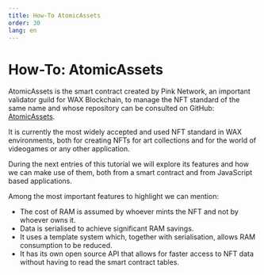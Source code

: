 ```yaml
---
title: How-To AtomicAssets
order: 30
lang: en
---
```


# How-To: AtomicAssets

AtomicAssets is the smart contract created by Pink Network, an important validator guild for WAX Blockchain, to manage the NFT standard of the same name and whose repository can be consulted on GitHub: [AtomicAssets](https://github.com/pinknetworkx/atomicassets-contract).

It is currently the most widely accepted and used NFT standard in WAX environments, both for creating NFTs for art collections and for the world of videogames or any other application.

During the next entries of this tutorial we will explore its features and how we can make use of them, both from a smart contract and from JavaScript based applications.

Among the most important features to highlight we can mention:

- The cost of RAM is assumed by whoever mints the NFT and not by whoever owns it.
- Data is serialised to achieve significant RAM savings.
- It uses a template system which, together with serialisation, allows RAM consumption to be reduced.
- It has its own open source API that allows for faster access to NFT data without having to read the smart contract tables.
